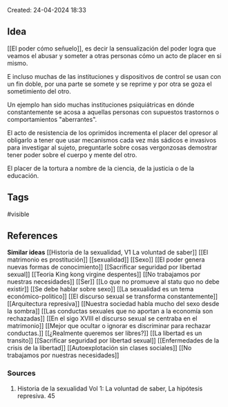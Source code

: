 Created: 24-04-2024 18:33

## <span class="pink"> **Idea** </span>
[[El poder cómo señuelo]], es decir la sensualización del poder logra que veamos el abusar y someter a otras personas cómo un acto de placer en si mismo.

E incluso muchas de las instituciones y dispositivos de control se usan con un fin doble, por una parte se somete y se reprime y por otra se goza el sometimiento del otro.

Un ejemplo han sido muchas instituciones psiquiátricas en dónde constantemente se acosa a aquellas personas con supuestos trastornos o comportamientos "aberrantes".

El acto de resistencia de los oprimidos incrementa el placer del opresor al obligarlo a tener que usar mecanismos cada vez más sádicos e invasivos para investigar al sujeto, preguntarle sobre cosas vergonzosas demostrar tener poder sobre el cuerpo y mente del otro.

El placer de la tortura a nombre de la ciencia, de la justicia o de la educación.
## <span class="orange"> **Tags**</span>
<span class="tag"> #visible</span> 

## <span class="green"> **References**</span>
<span class="blue"> **Similar ideas** </span>
[[Historia de la sexualidad, V1 La voluntad de saber]]
[[El matrimonio es prostitución]]
[[sexualidad]]
[[Sexo]]
[[El poder genera nuevas formas de conocimiento]]
[[Sacrificar seguridad por libertad sexual]]
[[Teoria King kong virgine despentes]]
[[No trabajamos por nuestras necesidades]]
[[Ser]]
[[Lo que no promueve al statu quo no debe existir]]
[[Se debe hablar sobre sexo]]
[[La sexualidad es un tema económico-politico]]
[[El discurso sexual se transforma constantemente]]
[[Arquitectura represiva]]
[[Nuestra sociedad habla mucho del sexo desde la sombra]]
[[Las conductas sexuales que no aportan a la economía son rechazadas]]
[[En el sigo XVIII el discurso sexual se centraba en el matrimonio]]
[[Mejor que ocultar o ignorar es discriminar para rechazar conductas.]]
[[¿Realmente queremos ser libres?]]
[[La libertad es un transito]]
[[Sacrificar seguridad por libertad sexual]]
[[Enfermedades de la crisis de la libertad]]
[[Autoexplotación sin clases sociales]]
[[No trabajamos por nuestras necesidades]]
### <span class="purple"> **Sources**</span>
1. Historia de la sexualidad Vol 1: La voluntad de saber, La hipótesis represiva. 45